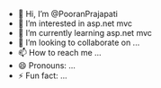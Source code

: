 - 👋 Hi, I’m @PooranPrajapati
- 👀 I’m interested in asp.net mvc
- 🌱 I’m currently learning asp.net mvc
- 💞️ I’m looking to collaborate on ...
- 📫 How to reach me ...
- 😄 Pronouns: ...
- ⚡ Fun fact: ...

<!---
PooranPrajapati/PooranPrajapati is a ✨ special ✨ repository because its `README.md` (this file) appears on your GitHub profile.
You can click the Preview link to take a look at your changes.
--->
